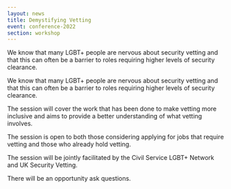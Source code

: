 ```yaml
---
layout: news
title: Demystifying Vetting
event: conference-2022
section: workshop
---
```

We know that many LGBT+ people are nervous about security vetting and that this can often be a barrier to roles requiring higher levels of security clearance.

We know that many LGBT+ people are nervous about security vetting and that this can often be a barrier to roles requiring higher levels of security clearance. 

The session will cover the work that has been done to make vetting more inclusive and aims to provide a better understanding of what vetting involves. 

The session is open to both those considering applying for jobs that require vetting and those who already hold vetting. 

The session will be jointly facilitated by the Civil Service LGBT+ Network and UK Security Vetting.

There will be an opportunity ask questions.
